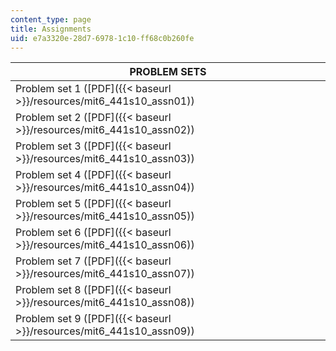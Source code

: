 ```yaml
---
content_type: page
title: Assignments
uid: e7a3320e-28d7-6978-1c10-ff68c0b260fe
---
```


| PROBLEM SETS |
| --- |
| Problem set 1 ([PDF]({{< baseurl >}}/resources/mit6_441s10_assn01)) |
| Problem set 2 ([PDF]({{< baseurl >}}/resources/mit6_441s10_assn02)) |
| Problem set 3 ([PDF]({{< baseurl >}}/resources/mit6_441s10_assn03)) |
| Problem set 4 ([PDF]({{< baseurl >}}/resources/mit6_441s10_assn04)) |
| Problem set 5 ([PDF]({{< baseurl >}}/resources/mit6_441s10_assn05)) |
| Problem set 6 ([PDF]({{< baseurl >}}/resources/mit6_441s10_assn06)) |
| Problem set 7 ([PDF]({{< baseurl >}}/resources/mit6_441s10_assn07)) |
| Problem set 8 ([PDF]({{< baseurl >}}/resources/mit6_441s10_assn08)) |
| Problem set 9 ([PDF]({{< baseurl >}}/resources/mit6_441s10_assn09))